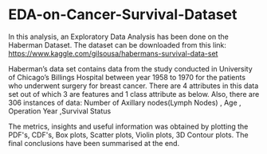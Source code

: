 # EDA-on-Cancer-Survival-Dataset
In this analysis, an Exploratory Data Analysis has been done on the Haberman Dataset.
The dataset can be downloaded from this link: https://www.kaggle.com/gilsousa/habermans-survival-data-set  

Haberman’s data set contains data from the study conducted in University of Chicago’s Billings Hospital between year 1958 to 1970 for the patients who underwent surgery for breast cancer. There are 4 attributes in this data set out of which 3 are features and 1 class attribute as below. Also, there are 306 instances of data: Number of Axillary nodes(Lymph Nodes) , Age , Operation Year ,Survival Status  

The metrics, insights and useful information was obtained by plotting the PDF's, CDF's, Box plots, Scatter plots, Violin plots, 3D Contour plots. The final conclusions have been summarised at the end.
